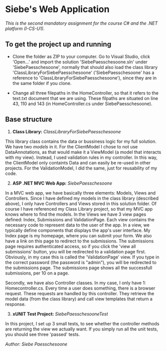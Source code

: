 # Siebe's Web Application

*This is the second mandatory assignment for the course C# and the .NET platform (I-CS-U1).*


## To get the project up and running

* Clone the folder as ZIP to your computer. Go to Visual Studio, click 'Open...' and import the solution 'SiebePaesschesoone.sln' under 'SiebePaesschesoone', normally that should also load the class library 'ClassLibraryForSiebePaesschesoone' ('SiebePaesschesoone' has a reference to 'ClassLibraryForSiebePaesschesoone'), since they are in the same folder if you clone.

* Change all three filepaths in the HomeController, so that it refers to the text.txt document that we are using. These filpaths are situated on line 43, 110 and 143 (in HomeController.cs under SiebePaesschesoone).




## Base structure
1. **Class Library:** *ClassLibraryForSiebePaesschesoone*

This library class contains the data or bussiness logic for my full solution. We have two *models* in it. For the ClientModel I chose to not use DataAnnotations, as that would make it a ViewModel (a model that interacts with my view). Instead, I used validation rules in my controller. In this way, the ClientModel only containts Data and can easily be re-used in other projects. For the ValidationModel, I did the same, just for reusability of my code.

2. **ASP .NET MVC Web App:** *SiebePaesschesoone*

In a MVC web app, we have basically three elements: Models, Views and Controllers. Since I have defined my models in the class library (described above), I only have Controllers and Views stored in this solution folder. Of course I have referenced my Class Library project, so that my MVC app knows where to find the models. In the Views we have 3 view pages defined: Index, Submissions and ValidationPage. Each view contains the necessary code to represent data to the user of the app. In a view, we typically define components that displays the app's user interface. My Index page is my homepage, where you can submit your form. We also have a link on this page to redirect to the submissions. The submissions page requires authenticated access, so if you click the 'view all submissions' button, you will be redirected to a validation page first. Obviously, in my case this is called the 'ValidationPage' view. If you type in the correct password (the password is "admin"), you will be redirected to the submissions page. The submissions page shows all the successfull submissions, per 10 on a page.

Secondly, we have also Controller classes. In my case, I only have 1: Homecontroller.cs. Every time a user does something, there is a browser request. These requests are handled by this controller. They retrieve the model data (from the class library) and call view templates that return a response.

3. **xUNIT Test Project:** *SiebePaesschesooneTest*

In this project, I set up 3 small tests, to see whether the controller methods are returning the view we actually want. If you simply run all the unit tests, you should see three 'passed' tests.


*Author: Siebe Paesschesoone*


